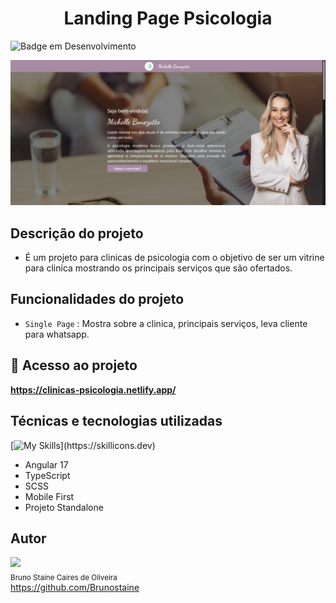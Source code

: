 <h1 align="center"> Landing Page Psicologia</h1>

![Badge em Desenvolvimento](https://img.shields.io/static/v1?label=STATUS&message=FINALIZADO&color=green&style=for-the-badge)
  
![Alt text](./src/assets/images/imagem-readme.png)

## Descrição do projeto

- É um projeto para clinicas de psicologia com o objetivo de ser um vitrine para clinica mostrando os principais serviços que são ofertados. 

## Funcionalidades do projeto

- `Single Page` : Mostra sobre a clinica, principais serviços, leva cliente para whatsapp.

## 📁 Acesso ao projeto

**https://clinicas-psicologia.netlify.app/**

## Técnicas e tecnologias utilizadas

[![My Skills](https://skillicons.dev/icons?i=angular,typescript,scss,vscode,)](https://skillicons.dev)

* Angular 17
* TypeScript
* SCSS
* Mobile First
* Projeto Standalone


## Autor

<img src="https://user-images.githubusercontent.com/87622645/157755137-8d22a951-d323-4c33-814e-c0351ebefafe.png" width=80><br>
<sub>Bruno Staine Caires de Oliveira</sub><br>
https://github.com/Brunostaine 

